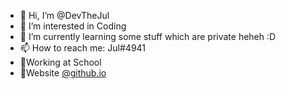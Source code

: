 - 👋 Hi, I’m @DevTheJul
- 👀 I’m interested in Coding
- 🌱 I’m currently learning some stuff which are private heheh :D
- 📫 How to reach me: Jul#4941
- 🐸Working at School
- 🙉Website [@github.io](https://devthejul.github.io)

<!---
DevTheJul/DevTheJul is a ✨ special ✨ repository because its `README.md` (this file) appears on your GitHub profile.
You can click the Preview link to take a look at your changes.
--->
